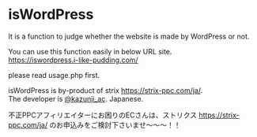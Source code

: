 # isWordPress
It is a function to judge whether the website is made by WordPress or not.

You can use this function easily in below URL site.  
https://iswordpress.i-like-pudding.com/

please read usage.php first.

isWordPress is by-product of strix https://strix-ppc.com/ja/.  
The developer is [@kazunii_ac](https://twitter.com/kazunii_ac). Japanese.  

不正PPCアフィリエイターにお困りのECさんは、ストリクス https://strix-ppc.com/ja/ のお申込みをご検討下さいませ～～～！！
